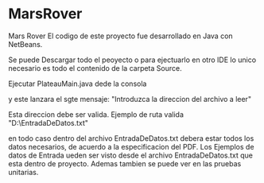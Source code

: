 # MarsRover
Mars Rover
El codigo de este proyecto fue desarrollado en Java con NetBeans.

Se puede Descargar todo el peoyecto o para ejectuarlo en otro IDE lo unico necesario es todo el contenido de la carpeta Source.

Ejecutar PlateauMain.java dede la consola

y este lanzara el sgte mensaje: "Introduzca la direccion del archivo a leer"

Esta direccion debe ser valida.
Ejemplo de ruta valida "D:\\EntradaDeDatos.txt"

en todo caso dentro del archivo EntradaDeDatos.txt debera estar todos los datos necesarios, de acuerdo a la especificacion del PDF.
Los Ejemplos de datos de Entrada ueden ser visto desde el archivo EntradaDeDatos.txt que esta dentro de proyecto.
Ademas tambien se puede ver en las pruebas unitarias.
